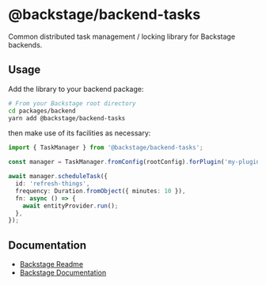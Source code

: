 # @backstage/backend-tasks

Common distributed task management / locking library for Backstage backends.

## Usage

Add the library to your backend package:

```sh
# From your Backstage root directory
cd packages/backend
yarn add @backstage/backend-tasks
```

then make use of its facilities as necessary:

```typescript
import { TaskManager } from '@backstage/backend-tasks';

const manager = TaskManager.fromConfig(rootConfig).forPlugin('my-plugin');

await manager.scheduleTask({
  id: 'refresh-things',
  frequency: Duration.fromObject({ minutes: 10 }),
  fn: async () => {
    await entityProvider.run();
  },
});
```

## Documentation

- [Backstage Readme](https://github.com/backstage/backstage/blob/master/README.md)
- [Backstage Documentation](https://github.com/backstage/backstage/blob/master/docs/README.md)
